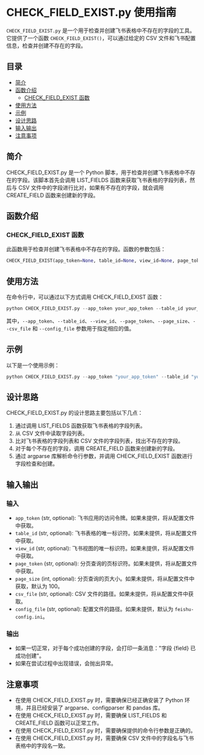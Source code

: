 # CHECK_FIELD_EXIST.py 使用指南

`CHECK_FIELD_EXIST.py` 是一个用于检查并创建飞书表格中不存在的字段的工具。它提供了一个函数 `CHECK_FIELD_EXIST()`，可以通过给定的 CSV 文件和飞书配置信息，检查并创建不存在的字段。

## 目录
- [简介](#简介)
- [函数介绍](#函数介绍)
  - [CHECK_FIELD_EXIST 函数](#check_field_exist-函数)
- [使用方法](#使用方法)
- [示例](#示例)
- [设计思路](#设计思路)
- [输入输出](#输入输出)
- [注意事项](#注意事项)

## 简介

CHECK_FIELD_EXIST.py 是一个 Python 脚本，用于检查并创建飞书表格中不存在的字段。该脚本首先会调用 LIST_FIELDS 函数来获取飞书表格的字段列表，然后与 CSV 文件中的字段进行比对，如果有不存在的字段，就会调用 CREATE_FIELD 函数来创建新的字段。

## 函数介绍

### CHECK_FIELD_EXIST 函数

此函数用于检查并创建飞书表格中不存在的字段。函数的参数包括：

```python
CHECK_FIELD_EXIST(app_token=None, table_id=None, view_id=None, page_token=None, page_size=None, csv_file=None, config_file=None)
```

## 使用方法

在命令行中，可以通过以下方式调用 CHECK_FIELD_EXIST 函数：

```python
python CHECK_FIELD_EXIST.py --app_token your_app_token --table_id your_table_id --view_id your_view_id --page_token your_page_token --page_size your_page_size --csv_file your_csv_file_path --config_file your_config_file_path
```

其中，`--app_token`、`--table_id`、`--view_id`、`--page_token`、`--page_size`、`--csv_file` 和 `--config_file` 参数用于指定相应的值。

## 示例

以下是一个使用示例：

```python
python CHECK_FIELD_EXIST.py --app_token "your_app_token" --table_id "your_table_id" --view_id "your_view_id" --page_token "your_page_token" --page_size 100 --csv_file "your_csv_file_path" --config_file "your_config_file_path"
```

## 设计思路

CHECK_FIELD_EXIST.py 的设计思路主要包括以下几点：

1. 通过调用 LIST_FIELDS 函数获取飞书表格的字段列表。
2. 从 CSV 文件中读取字段列表。
3. 比对飞书表格的字段列表和 CSV 文件的字段列表，找出不存在的字段。
4. 对于每个不存在的字段，调用 CREATE_FIELD 函数来创建新的字段。
5. 通过 argparse 库解析命令行参数，并调用 CHECK_FIELD_EXIST 函数进行字段检查和创建。

## 输入输出

### 输入

- `app_token` (str, optional): 飞书应用的访问令牌。如果未提供，将从配置文件中获取。
- `table_id` (str, optional): 飞书表格的唯一标识符。如果未提供，将从配置文件中获取。
- `view_id` (str, optional): 飞书视图的唯一标识符。如果未提供，将从配置文件中获取。
- `page_token` (str, optional): 分页查询的页标识符。如果未提供，将从配置文件中获取。
- `page_size` (int, optional): 分页查询的页大小。如果未提供，将从配置文件中获取，默认为 100。
- `csv_file` (str, optional): CSV 文件的路径。如果未提供，将从配置文件中获取。
- `config_file` (str, optional): 配置文件的路径。如果未提供，默认为 `feishu-config.ini`。

### 输出

- 如果一切正常，对于每个成功创建的字段，会打印一条消息："字段 {field} 已成功创建"。
- 如果在尝试过程中出现错误，会抛出异常。

## 注意事项

- 在使用 CHECK_FIELD_EXIST.py 时，需要确保已经正确安装了 Python 环境，并且已经安装了 argparse、configparser 和 pandas 库。
- 在使用 CHECK_FIELD_EXIST.py 时，需要确保 LIST_FIELDS 和 CREATE_FIELD 函数可以正常工作。
- 在使用 CHECK_FIELD_EXIST.py 时，需要确保提供的命令行参数是正确的。
- 在使用 CHECK_FIELD_EXIST.py 时，需要确保 CSV 文件中的字段名与飞书表格中的字段名一致。